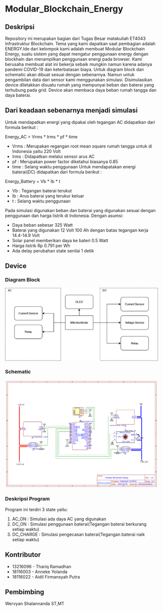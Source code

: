 # Modular_Blockchain_Energy

## Deskripsi

Repository ini merupakan bagian dari Tugas Besar matakuliah ET4043 Infrastruktur Blockchain. Tema yang kami dapatkan saat pembagian adalah ENERGY.Ide dari kelompok kami adalah membuat Modular Blockchain Energy, suatu sistem yang dapat mengatur penggunaan energy dengan blockhain dan menampilkan penggunaan energi pada browser. Kami berusaha membuat alat ini bekerja sebaik mungkin namun karena adanya pandemi COVID-19 dan keterbatasan biaya. Untuk diagram block dan schematic akan dibuat sesuai dengan sebenarnya. Namun untuk pengambilan data dari sensor kami menggunakan simulasi. Disimulasikan  device diletakkan disuatu rumah yang mempunyai beban dan baterai yang terhubung pada grid. Device akan membaca daya beban rumah tangga dan daya baterai.

## Dari keadaan sebenarnya menjadi simulasi
Untuk mendapatkan energi yang dipakai oleh tegangan AC didapatkan dari formula berikut :

Energy_AC = Vrms * Irms * pf * time
- Vrms : Merupakan regangan root mean square rumah tangga untuk di Indonesia yaitu 220 Volt
- Irms : Didapatkan melalui sensor arus AC
- pf : Merupakan power factor diketahui biasanya 0.85
- time : Selang waktu penggunaan
Untuk mendapatakan energi baterai(DC) didapatkan dari formula berikut :

Energy_Battery = Vb * Ib * t
- Vb : Tegangan baterai terukut
- Ib : Arus baterai yang terukur keluar
- t : Selang waktu penggunaan

Pada simulasi digunakan beban dan baterai yang digunakan sesuai dengan penggunaan dan harga listrik di Indonesia.
Dengan asumsi:
- Daya beban sebesar 325 Watt
- Baterai yang digunakan 12 Volt 100 Ah dengan batas tegangan kerja 14.4-14.9 Volt
- Solar panel memberikan daya ke bateri 0.5 Watt
- Harga listrik Rp 0.791 per Wh
- Ada delay perubahan state senilai 1 detik

## Device

### Diagram Block
![Diagram Block](https://raw.githubusercontent.com/ThariqRamadhan101/Modular_Blockchain_Energy/master/Blockchain.png)

### Schematic
![Schematic](https://raw.githubusercontent.com/ThariqRamadhan101/Modular_Blockchain_Energy/master/Schematic_Modular_Blockchain_Energy_Sheet_1_20200405102355.png)

### Deskripsi Program
Program ini terdiri 3 state yaitu:
1. AC_ON : Simulasi ada daya AC yang digunakan
2. DC_ON : Simulasi penggunaan baterai(Tegangan baterai berkurang setiap waktu)
3. DC_CHARGE : Simulasi pengecasan baterai(Tegangan baterai naik setiap waktu)
  

## Kontributor
- 13216096 - Thariq Ramadhan
- 18116003 - Anneke Yolanda
- 18116022 - Aidil Firmansyah Putra

## Pembimbing
Wervyan Shalannanda ST,MT

